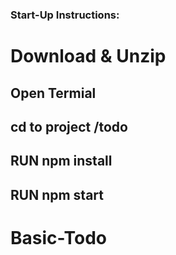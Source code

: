 ### Start-Up Instructions:

# Download & Unzip

## Open Termial

## cd to project /todo

## RUN npm install

## RUN npm start

# Basic-Todo

